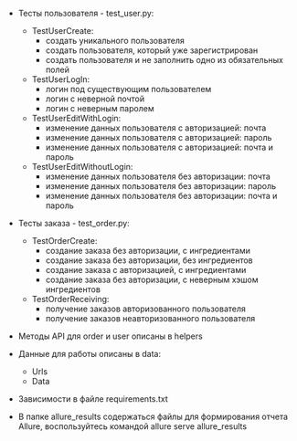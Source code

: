 - Тесты пользователя - test_user.py:
  - TestUserCreate:
    - создать уникального пользователя
    - создать пользователя, который уже зарегистрирован
    - создать пользователя и не заполнить одно из обязательных полей
  - TestUserLogIn:
    - логин под существующим пользователем
    - логин с неверной почтой
    - логин с неверным паролем
  - TestUserEditWithLogin:
    - изменение данных пользователя с авторизацией: почта
    - изменение данных пользователя с авторизацией: пароль
    - изменение данных пользователя с авторизацией: почта и пароль
  - TestUserEditWithoutLogin:
    - изменение данных пользователя без авторизации: почта
    - изменение данных пользователя без авторизации: пароль
    - изменение данных пользователя без авторизации: почта и пароль

- Тесты заказа - test_order.py:
  - TestOrderCreate:
    - создание заказа без авторизации, с ингредиентами
    - создание заказа без авторизации, без ингредиентов
    - создание заказа с авторизацией, с ингредиентами
    - создание заказа без авторизации, с неверным хэшом ингредиентов
  - TestOrderReceiving:
    - получение заказов авторизованного пользователя
    - получение заказов неавторизованного пользователя

- Методы API для order и user описаны в helpers

- Данные для работы описаны в data:
  - Urls
  - Data

- Зависимости в файле requirements.txt

- В папке allure_results содержаться файлы для формирования отчета Allure, 
воспользуйтесь командой allure serve allure_results
